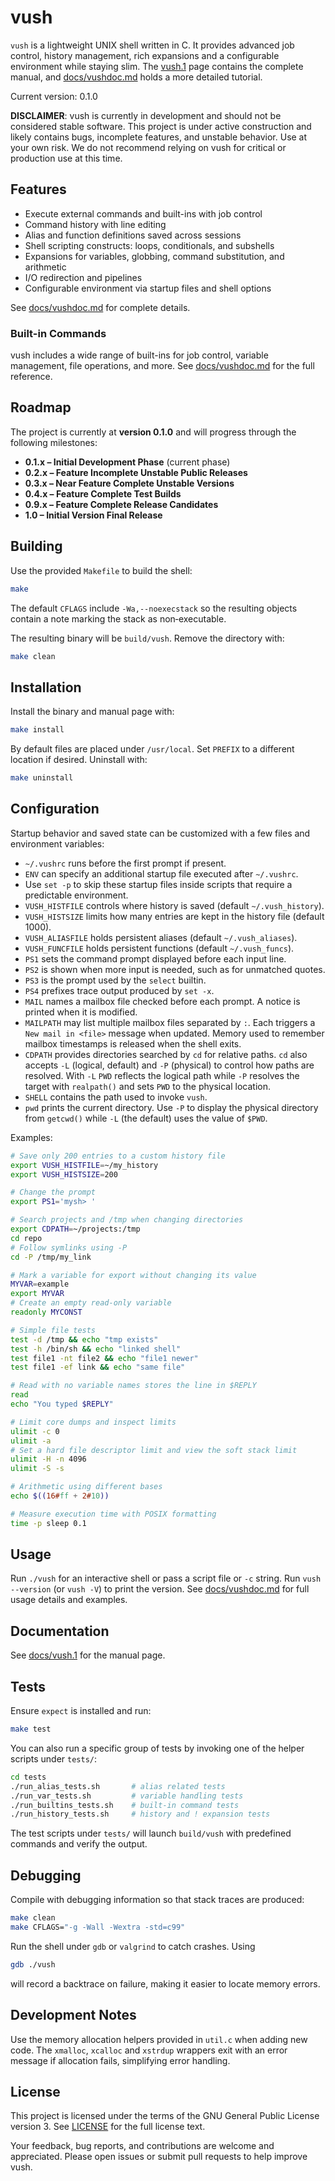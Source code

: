 # vush

`vush` is a lightweight UNIX shell written in C. It provides advanced job
control, history management, rich expansions and a configurable environment
while staying slim. The [vush.1](docs/vush.1) page contains the complete
manual, and [docs/vushdoc.md](docs/vushdoc.md) holds a more detailed tutorial.

Current version: 0.1.0

**DISCLAIMER**:
vush is currently in development and should not be considered stable software. This project is under active construction and likely contains bugs, incomplete features, and unstable behavior. Use at your own risk. We do not recommend relying on vush for critical or production use at this time.

## Features

- Execute external commands and built-ins with job control
- Command history with line editing
- Alias and function definitions saved across sessions
- Shell scripting constructs: loops, conditionals, and subshells
- Expansions for variables, globbing, command substitution, and arithmetic
- I/O redirection and pipelines
- Configurable environment via startup files and shell options

See [docs/vushdoc.md](docs/vushdoc.md) for complete details.

### Built-in Commands

vush includes a wide range of built-ins for job control, variable management, file operations, and more. See [docs/vushdoc.md](docs/vushdoc.md) for the full reference.

## Roadmap

The project is currently at **version 0.1.0** and will progress through the following milestones:

* **0.1.x – Initial Development Phase** (current phase)
* **0.2.x – Feature Incomplete Unstable Public Releases**
* **0.3.x – Near Feature Complete Unstable Versions**
* **0.4.x – Feature Complete Test Builds**
* **0.9.x – Feature Complete Release Candidates**
* **1.0 – Initial Version Final Release**

## Building

Use the provided `Makefile` to build the shell:

```sh
make
```

The default `CFLAGS` include `-Wa,--noexecstack` so the resulting objects
contain a note marking the stack as non‑executable.

The resulting binary will be `build/vush`. Remove the directory with:

```sh
make clean
```

## Installation

Install the binary and manual page with:

```sh
make install
```

By default files are placed under `/usr/local`. Set `PREFIX` to a different
location if desired. Uninstall with:

```sh
make uninstall
```

## Configuration

Startup behavior and saved state can be customized with a few files and
environment variables:

- `~/.vushrc` runs before the first prompt if present.
- `ENV` can specify an additional startup file executed after `~/.vushrc`.
- Use `set -p` to skip these startup files inside scripts that require a
  predictable environment.
- `VUSH_HISTFILE` controls where history is saved (default `~/.vush_history`).
- `VUSH_HISTSIZE` limits how many entries are kept in the history file
  (default 1000).
- `VUSH_ALIASFILE` holds persistent aliases (default `~/.vush_aliases`).
- `VUSH_FUNCFILE` holds persistent functions (default `~/.vush_funcs`).
- `PS1` sets the command prompt displayed before each input line.
- `PS2` is shown when more input is needed, such as for unmatched quotes.
- `PS3` is the prompt used by the `select` builtin.
- `PS4` prefixes trace output produced by `set -x`.
- `MAIL` names a mailbox file checked before each prompt. A notice is printed
  when it is modified.
- `MAILPATH` may list multiple mailbox files separated by `:`. Each triggers a
  `New mail in <file>` message when updated. Memory used to remember mailbox
  timestamps is released when the shell exits.
- `CDPATH` provides directories searched by `cd` for relative paths. `cd` also
  accepts `-L` (logical, default) and `-P` (physical) to control how paths are
  resolved. With `-L` `PWD` reflects the logical path while `-P` resolves the
  target with `realpath()` and sets `PWD` to the physical location.
- `SHELL` contains the path used to invoke `vush`.
- `pwd` prints the current directory. Use `-P` to display the physical directory from `getcwd()` while `-L` (the default) uses the value of `$PWD`.

Examples:

```sh
# Save only 200 entries to a custom history file
export VUSH_HISTFILE=~/my_history
export VUSH_HISTSIZE=200

# Change the prompt
export PS1='mysh> '

# Search projects and /tmp when changing directories
export CDPATH=~/projects:/tmp
cd repo
# Follow symlinks using -P
cd -P /tmp/my_link

# Mark a variable for export without changing its value
MYVAR=example
export MYVAR
# Create an empty read-only variable
readonly MYCONST
```

```sh
# Simple file tests
test -d /tmp && echo "tmp exists"
test -h /bin/sh && echo "linked shell"
test file1 -nt file2 && echo "file1 newer"
test file1 -ef link && echo "same file"
```

```sh
# Read with no variable names stores the line in $REPLY
read
echo "You typed $REPLY"
```

```sh
# Limit core dumps and inspect limits
ulimit -c 0
ulimit -a
# Set a hard file descriptor limit and view the soft stack limit
ulimit -H -n 4096
ulimit -S -s
```

```sh
# Arithmetic using different bases
echo $((16#ff + 2#10))
```

```sh
# Measure execution time with POSIX formatting
time -p sleep 0.1
```

## Usage

Run `./vush` for an interactive shell or pass a script file or `-c` string.
Run `vush --version` (or `vush -V`) to print the version.
See [docs/vushdoc.md](docs/vushdoc.md) for full usage details and examples.

## Documentation

See [docs/vush.1](docs/vush.1) for the manual page.

## Tests

Ensure `expect` is installed and run:

```sh
make test
```

You can also run a specific group of tests by invoking one of the helper
scripts under `tests/`:

```sh
cd tests
./run_alias_tests.sh       # alias related tests
./run_var_tests.sh         # variable handling tests
./run_builtins_tests.sh    # built-in command tests
./run_history_tests.sh     # history and ! expansion tests
```

The test scripts under `tests/` will launch `build/vush` with predefined commands and verify the output.

## Debugging

Compile with debugging information so that stack traces are produced:

```sh
make clean
make CFLAGS="-g -Wall -Wextra -std=c99"
```

Run the shell under `gdb` or `valgrind` to catch crashes. Using

```sh
gdb ./vush
```


will record a backtrace on failure, making it easier to locate memory errors.

## Development Notes

Use the memory allocation helpers provided in `util.c` when adding new
code.  The `xmalloc`, `xcalloc` and `xstrdup` wrappers exit with an error
message if allocation fails, simplifying error handling.

## License

This project is licensed under the terms of the GNU General Public License
version 3. See [LICENSE](LICENSE) for the full license text.

Your feedback, bug reports, and contributions are welcome and appreciated. Please open issues or submit pull requests to help improve vush.

